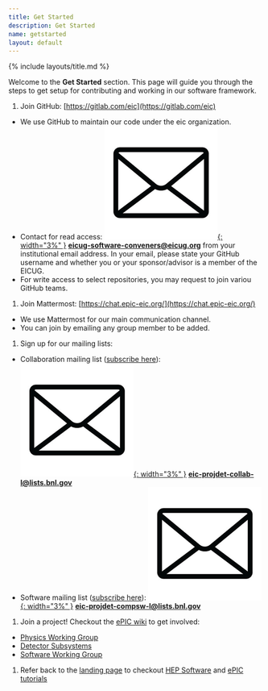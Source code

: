 ```yaml
---
title: Get Started
description: Get Started
name: getstarted
layout: default
---
```


{% include layouts/title.md %}

Welcome to the **Get Started** section. This page will guide you through the steps to get setup for contributing and working in our software framework. 

1. Join GitHub: [https://gitlab.com/eic](https://gitlab.com/eic)
* We use GitHub to maintain our code under the eic organization.
* Contact for read access: [![emailicon](../assets/images/site/icons/email.png){: width="3%" }](mailto:eicug-software-conveners@eicug.org) **eicug-software-conveners@eicug.org** from your institutional email address. In your email, please state your GitHub username and whether you or your sponsor/advisor is a member of the EICUG.
* For write access to select repositories, you may request to join variou GitHub teams.

1. Join Mattermost: [https://chat.epic-eic.org/](https://chat.epic-eic.org/)
* We use Mattermost for our main communication channel.
* You can join by emailing any group member to be added.
1. Sign up for our mailing lists:
* Collaboration mailing list ([subscribe here](https://lists.bnl.gov/mailman/listinfo/eic-projdet-collab-l)): [![emailicon](../assets/images/site/icons/email.png){: width="3%" }](mailto:eic-projdet-collab-l@lists.bnl.gov) **eic-projdet-collab-l@lists.bnl.gov** 
* Software mailing list ([subscribe here](https://lists.bnl.gov/mailman/listinfo/eic-projdet-compsw-l)): [![emailicon](../assets/images/site/icons/email.png){: width="3%" }](mailto:eic-projdet-compsw-l@lists.bnl.gov) **eic-projdet-compsw-l@lists.bnl.gov** 

1. Join a project! Checkout the [ePIC wiki](https://wiki.bnl.gov/EPIC/index.php?title=Collaboration) to get involved:
* [Physics Working Group](https://wiki.bnl.gov/EPIC/index.php?title=Collaboration)
* [Detector Subsystems](https://wiki.bnl.gov/EPIC/index.php?title=Collaboration)
* [Software Working Group](https://wiki.bnl.gov/EPIC/index.php?title=Collaboration)

1. Refer back to the [landing page](./landingpage.html) to checkout [HEP Software](https://hepsoftwarefoundation.org/training/center.html) and [ePIC tutorials](./tutorials.html)
